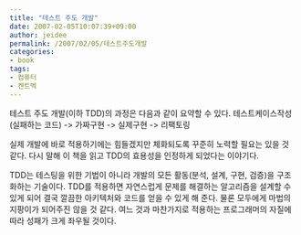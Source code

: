 ```yaml
---
title: "테스트 주도 개발"
date: 2007-02-05T10:07:39+09:00
author: jeidee
permalink: /2007/02/05/테스트주도개발
categories:
- book
tags:
- 컴퓨터
- 켄트벡
---
```


테스트 주도 개발(이하 TDD)의 과정은 다음과 같이 요약할 수 있다.
테스트케이스작성(실패하는 코드) -> 가짜구현 -> 실제구현 -> 리팩토링

실제 개발에 바로 적용하기에는 힘들겠지만 체화되도록 꾸준히 노력할 필요는 있을 것 같다.
다시 말해 이 책을 읽고 TDD의 효용성을 인정하게 되었다는 이야기다.

TDD는 테스팅을 위한 기법이 아니라 개발의 모든 활동(분석, 설계, 구현, 검증)을 구조화하는 기술이다.
TDD를 적용하면 자연스럽게 문제를 해결하는 알고리즘을 설계할 수 있게 되어 결국 깔끔한 아키텍처와 코드를 얻을 수 있게 해 준다.
물론 모두에게 마법의 지팡이가 되어주진 않을 것 같다.
여느 것과 마찬가지로 적용하는 프로그래머의 자질에 따라 성패가 크게 좌우될 것이다.